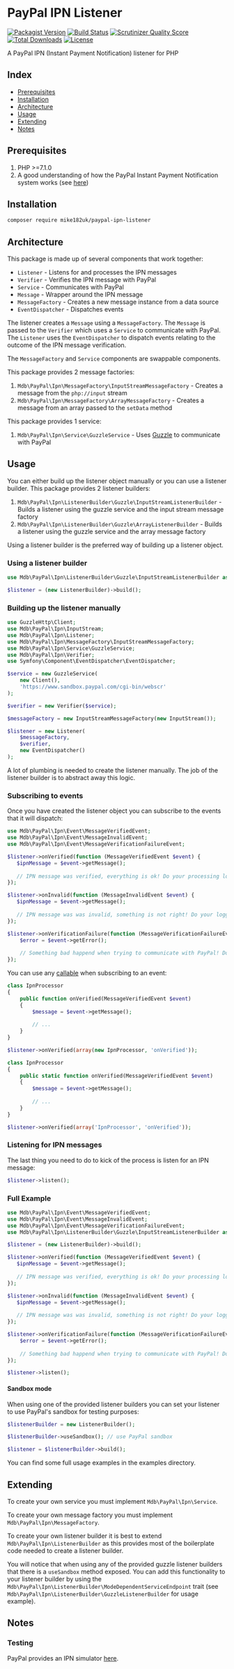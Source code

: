 # PayPal IPN Listener

[![Packagist Version](https://img.shields.io/packagist/v/mike182uk/paypal-ipn-listener?style=flat-square)](https://packagist.org/packages/mike182uk/paypal-ipn-listener)
[![Build Status](https://img.shields.io/github/workflow/status/mike182uk/paypal-ipn-listener/CI/master?style=flat-square)](https://github.com/mike182uk/paypal-ipn-listener/actions?query=workflow%3ACI)
[![Scrutinizer Quality Score](https://img.shields.io/scrutinizer/g/mike182uk/paypal-ipn-listener.svg?style=flat-square)](https://scrutinizer-ci.com/g/mike182uk/paypal-ipn-listener/)
[![Total Downloads](https://img.shields.io/packagist/dt/mike182uk/paypal-ipn-listener?style=flat-square)](https://packagist.org/packages/mike182uk/paypal-ipn-listener)
[![License](https://img.shields.io/github/license/mike182uk/paypal-ipn-listener.svg?style=flat-square)](https://packagist.org/packages/mike182uk/paypal-ipn-listener)

A PayPal IPN (Instant Payment Notification) listener for PHP

## Index

- [Prerequisites](#prerequisites)
- [Installation](#installation)
- [Architecture](#architecture)
- [Usage](#usage)
- [Extending](#extending)
- [Notes](#notes)

## <a id="prerequisites"></a>Prerequisites

1. PHP >=7.1.0
2. A good understanding of how the PayPal Instant Payment Notification system works (see [here](https://developer.paypal.com/docs/ipn/integration-guide/IPNIntro/))

## <a id="installation"></a>Installation

```bash
composer require mike182uk/paypal-ipn-listener
```

## <a id="architecture"></a>Architecture

This package is made up of several components that work together:

- `Listener` - Listens for and processes the IPN messages
- `Verifier` - Verifies the IPN message with PayPal
- `Service` - Communicates with PayPal
- `Message` - Wrapper around the IPN message
- `MessageFactory` - Creates a new message instance from a data source
- `EventDispatcher` - Dispatches events

The listener creates a `Message` using a `MessageFactory`. The `Message` is passed to the `Verifier` which uses a `Service` to communicate with PayPal. The `Listener` uses the `EventDispatcher` to dispatch events relating to the outcome of the IPN message verification.

The `MessageFactory` and `Service` components are swappable components.

This package provides 2 message factories:

1. `Mdb\PayPal\Ipn\MessageFactory\InputStreamMessageFactory` - Creates a message from the `php://input` stream
2. `Mdb\PayPal\Ipn\MessageFactory\ArrayMessageFactory` - Creates a message from an array passed to the `setData` method

This package provides 1 service:

1. `Mdb\PayPal\Ipn\Service\GuzzleService` - Uses [Guzzle](https://github.com/guzzle/guzzle) to communicate with PayPal

## <a id="usage"></a>Usage

You can either build up the listener object manually or you can use a listener builder. This package provides 2 listener builders:

1. `Mdb\PayPal\Ipn\ListenerBuilder\Guzzle\InputStreamListenerBuilder` - Builds a listener using the guzzle service and the input stream message factory
2. `Mdb\PayPal\Ipn\ListenerBuilder\Guzzle\ArrayListenerBuilder` - Builds a listener using the guzzle service and the array message factory

Using a listener builder is the preferred way of building up a listener object.

### Using a listener builder

```php
use Mdb\PayPal\Ipn\ListenerBuilder\Guzzle\InputStreamListenerBuilder as ListenerBuilder;

$listener = (new ListenerBuilder)->build();
```

### Building up the listener manually

```php
use GuzzleHttp\Client;
use Mdb\PayPal\Ipn\InputStream;
use Mdb\PayPal\Ipn\Listener;
use Mdb\PayPal\Ipn\MessageFactory\InputStreamMessageFactory;
use Mdb\PayPal\Ipn\Service\GuzzleService;
use Mdb\PayPal\Ipn\Verifier;
use Symfony\Component\EventDispatcher\EventDispatcher;

$service = new GuzzleService(
    new Client(),
    'https://www.sandbox.paypal.com/cgi-bin/webscr'
);

$verifier = new Verifier($service);

$messageFactory = new InputStreamMessageFactory(new InputStream());

$listener = new Listener(
    $messageFactory,
    $verifier,
    new EventDispatcher()
);
```

A lot of plumbing is needed to create the listener manually. The job of the listener builder is to abstract away this logic.

### Subscribing to events

Once you have created the listener object you can subscribe to the events that it will dispatch:

```php
use Mdb\PayPal\Ipn\Event\MessageVerifiedEvent;
use Mdb\PayPal\Ipn\Event\MessageInvalidEvent;
use Mdb\PayPal\Ipn\Event\MessageVerificationFailureEvent;

$listener->onVerified(function (MessageVerifiedEvent $event) {
   $ipnMessage = $event->getMessage();
   
   // IPN message was verified, everything is ok! Do your processing logic here...
});

$listener->onInvalid(function (MessageInvalidEvent $event) {
   $ipnMessage = $event->getMessage();
   
   // IPN message was was invalid, something is not right! Do your logging here...
});

$listener->onVerificationFailure(function (MessageVerificationFailureEvent $event) {
    $error = $event->getError();
    
    // Something bad happend when trying to communicate with PayPal! Do your logging here...
});
```

You can use any [callable](https://php.net/manual/en/language.types.callable.php) when subscribing to an event:

```php
class IpnProcessor
{
    public function onVerified(MessageVerifiedEvent $event)
    {
        $message = $event->getMessage();
        
        // ...
    }
}

$listener->onVerified(array(new IpnProcessor, 'onVerified'));
```

```php
class IpnProcessor
{
    public static function onVerified(MessageVerifiedEvent $event)
    {
        $message = $event->getMessage();
        
        // ...
    }
}

$listener->onVerified(array('IpnProcessor', 'onVerified'));
```

### Listening for IPN messages

The last thing you need to do to kick of the process is listen for an IPN message:

```php
$listener->listen();
```

### Full Example 

```php
use Mdb\PayPal\Ipn\Event\MessageVerifiedEvent;
use Mdb\PayPal\Ipn\Event\MessageInvalidEvent;
use Mdb\PayPal\Ipn\Event\MessageVerificationFailureEvent;
use Mdb\PayPal\Ipn\ListenerBuilder\Guzzle\InputStreamListenerBuilder as ListenerBuilder;

$listener = (new ListenerBuilder)->build();

$listener->onVerified(function (MessageVerifiedEvent $event) {
   $ipnMessage = $event->getMessage();
   
   // IPN message was verified, everything is ok! Do your processing logic here...
});

$listener->onInvalid(function (MessageInvalidEvent $event) {
   $ipnMessage = $event->getMessage();
   
   // IPN message was was invalid, something is not right! Do your logging here...
});

$listener->onVerificationFailure(function (MessageVerificationFailureEvent $event) {
    $error = $event->getError();
    
    // Something bad happend when trying to communicate with PayPal! Do your logging here...
});

$listener->listen();
```

#### Sandbox mode

When using one of the provided listener builders you can set your listener to use PayPal's sandbox for testing purposes:

```php
$listenerBuilder = new ListenerBuilder();

$listenerBuilder->useSandbox(); // use PayPal sandbox

$listener = $listenerBuilder->build();
```

You can find some full usage examples in the examples directory.

## <a id="extending"></a>Extending

To create your own service you must implement `Mdb\PayPal\Ipn\Service`.

To create your own message factory you must implement `Mdb\PayPal\Ipn\MessageFactory`.

To create your own listener builder it is best to extend `Mdb\PayPal\Ipn\ListenerBuilder` as this provides most of the boilerplate code needed to create a listener builder.

You will notice that when using any of the provided guzzle listener builders that there is a `useSandbox` method exposed. You can add this functionality to your listener builder by using the `Mdb\PayPal\Ipn\ListenerBuilder\ModeDependentServiceEndpoint` trait (see `Mdb\PayPal\Ipn\ListenerBuilder\GuzzleListenerBuilder` for usage example).

## <a id="notes"></a>Notes

### Testing

PayPal provides an IPN simulator [here](https://developer.paypal.com/dashboard/ipnSimulator).
